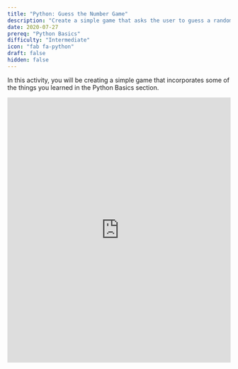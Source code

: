 ```yaml
---
title: "Python: Guess the Number Game"
description: "Create a simple game that asks the user to guess a randomly generated number"
date: 2020-07-27
prereq: "Python Basics"
difficulty: "Intermediate"
icon: "fab fa-python"
draft: false
hidden: false
---
```


In this activity, you will be creating a simple game that incorporates some of the things you learned in the Python Basics section.

<iframe height="600px" width="100%" src="https://repl.it/@nuevofoundation/Python-guessnumber-demo?lite=true&outputonly=1" scrolling="no" frameborder="no" allowtransparency="true" allowfullscreen="true" sandbox="allow-forms allow-pointer-lock allow-popups allow-same-origin allow-scripts allow-modals"></iframe>
